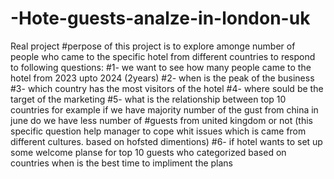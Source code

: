 # -Hote-guests-analze-in-london-uk
Real project 
#perpose of this project is to explore amonge number of people who came to the specific hotel from different countries to respond to following questions:
#1- we want to see how many people came to the hotel from 2023 upto 2024 (2years)
#2- when is the peak of the business
#3- which country has the most visitors of the hotel
#4- where sould be the target of the marketing
#5- what is the relationship between top 10 countries for example if we have majority number of the gust from china in june do we have less number of #guests from united kingdom or not (this specific question help manager to cope whit issues which is came from different cultures. based on hofsted dimentions) 
#6- if hotel wants to set up some welcome planse for top 10 guests who categorized based on countries when is the best time to impliment the plans 
